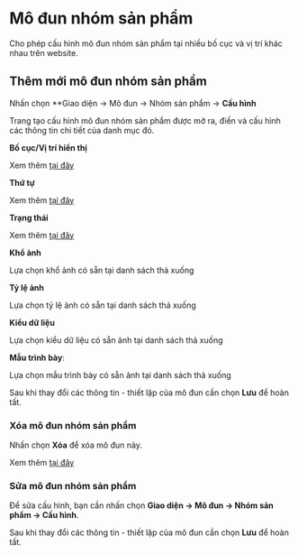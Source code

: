 
# Mô đun nhóm sản phẩm

Cho phép cấu hình mô đun nhóm sản phẩm tại nhiều bố cục và vị trí khác nhau trên website.

## Thêm mới mô đun nhóm sản phẩm

Nhấn chọn **Giao diện -> Mô đun -> Nhóm sản phẩm -> **Cấu hình**

Trang tạo cấu hình mô đun nhóm sản phẩm được mở ra, điền và cấu hình các thông tin chi tiết của danh mục đó.

**Bố cục/Vị trí hiển thị**

Xem thêm [tại đây](https://mkmate.osd.vn/docs/common/logic/#b%E1%BB%91-c%E1%BB%A5c-v%C3%A0-v%E1%BB%8B-tr%C3%AD)

**Thứ tự**

Xem thêm [tại đây](https://mkmate.osd.vn/docs/common/logic/#th%E1%BB%A9-t%E1%BB%B1-s%E1%BA%AFp-x%E1%BA%BFp-l%C3%A0-s%E1%BB%91-ch%E1%BB%89-%C4%91%E1%BB%8Bnh)

**Trạng thái**

Xem thêm [tại đây](https://mkmate.osd.vn/docs/common/logic/#tr%E1%BA%A1ng-th%C3%A1i)

**Khổ ảnh**

Lựa chọn khổ ảnh có sẵn tại danh sách thả xuống

**Tỷ lệ ảnh**

Lựa chọn tỷ lệ ảnh có sẵn tại danh sách thả xuống

**Kiểu dữ liệu**

Lựa chọn kiểu dữ liệu có sẵn ảnh tại danh sách thả xuống

**Mẫu trình bày**:

Lựa chọn mẫu trình bày có sẵn ảnh tại danh sách thả xuống

Sau khi thay đổi các thông tin - thiết lập của mô đun cần chọn **Lưu** để hoàn tất.

### Xóa mô đun nhóm sản phẩm

Nhấn chọn **Xóa** để xóa mô đun này.

Xem thêm [tại đây](https://mkmate.osd.vn/docs/common/logic#x%C3%B3a-c%C3%A1c-m%E1%BB%A5c-c%C3%A1c-th%C3%A0nh-ph%E1%BA%A7n-th%C3%B4ng-tin)

### Sửa mô đun nhóm sản phẩm

Để sửa cấu hình, bạn cần nhấn chọn **Giao diện -> Mô đun -> Nhóm sản phẩm -> Cấu hình**.

Sau khi thay đổi các thông tin - thiết lập của mô đun cần chọn **Lưu** để hoàn tất.
